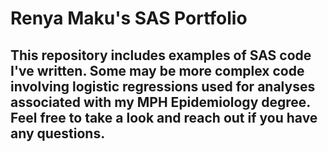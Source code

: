 # Renya Maku's SAS Portfolio

## This repository includes examples of SAS code I've written. Some may be more complex code involving logistic regressions used for analyses associated with my MPH Epidemiology degree. Feel free to take a look and reach out if you have any questions.
